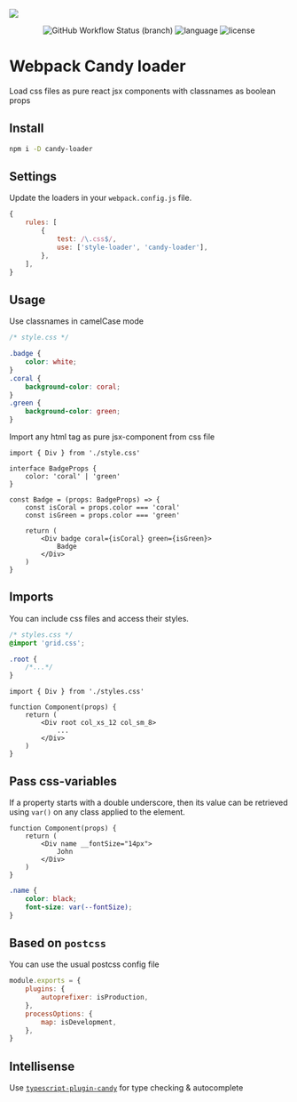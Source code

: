 ![](https://habrastorage.org/webt/t2/i8/72/t2i872xwmelpxkvov0be1dgo5-q.png)

<div align="center">
<img src="https://img.shields.io/github/workflow/status/iminside/candy-loader/Node.js%20CI/master" alt="GitHub Workflow Status (branch)" /> 
<img src="https://img.shields.io/github/languages/top/iminside/candy-loader" alt="language" />
<img src="https://img.shields.io/npm/l/candy-loader" alt="license" />  
</div>

# Webpack Candy loader

Load css files as pure react jsx components with classnames as boolean props

## Install

```bash
npm i -D candy-loader
```

## Settings

Update the loaders in your `webpack.config.js` file.

```js
{
    rules: [
        {
            test: /\.css$/,
            use: ['style-loader', 'candy-loader'],
        },
    ],
}
```

## Usage

Use classnames in camelCase mode

```css
/* style.css */

.badge {
    color: white;
}
.coral {
    background-color: coral;
}
.green {
    background-color: green;
}
```

Import any html tag as pure jsx-component from css file

```tsx
import { Div } from './style.css'

interface BadgeProps {
    color: 'coral' | 'green'
}

const Badge = (props: BadgeProps) => {
    const isCoral = props.color === 'coral'
    const isGreen = props.color === 'green'

    return (
        <Div badge coral={isCoral} green={isGreen}>
            Badge
        </Div>
    )
}
```

## Imports

You can include css files and access their styles.

```css
/* styles.css */
@import 'grid.css';

.root {
    /*...*/
}
```

```tsx
import { Div } from './styles.css'

function Component(props) {
    return (
        <Div root col_xs_12 col_sm_8>
            ...
        </Div>
    )
}
```

## Pass css-variables

If a property starts with a double underscore, then its value can be retrieved using `var()` on any class applied to the element.

```tsx
function Component(props) {
    return (
        <Div name __fontSize="14px">
            John
        </Div>
    )
}
```

```css
.name {
    color: black;
    font-size: var(--fontSize);
}
```

## Based on `postcss`

You can use the usual postcss config file

```js
module.exports = {
    plugins: {
        autoprefixer: isProduction,
    },
    processOptions: {
        map: isDevelopment,
    },
}
```

## Intellisense

Use [`typescript-plugin-candy`](https://github.com/iminside/typescript-plugin-candy) for type checking & autocomplete
